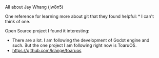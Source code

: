 <h>All about Jay Whang (jw8n5)</h>
<p>
One reference for learning more about git that they found helpful:
* I can't think of one.

Open Source project I found it interesting:
* There are a lot. I am following the development of Godot engine and such. But the one project I am following right now is ToaruOS.
* https://github.com/klange/toaruos

</p>

